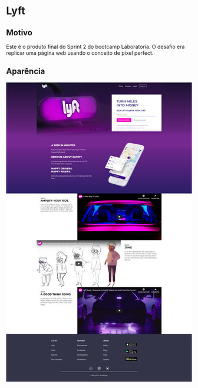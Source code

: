 # Lyft

## Motivo
Este é o produto final do Sprint 2 do bootcamp Laboratoria.
O desafio era replicar uma página web usando o conceito de pixel perfect.

## Aparência
![Screenshot](lyft_screenshot.png)
